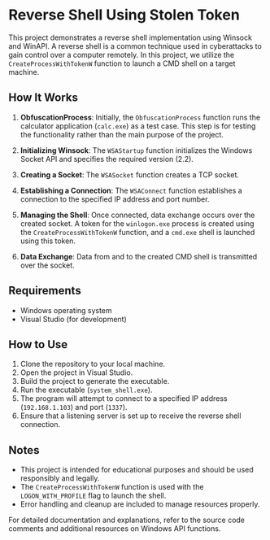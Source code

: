 # Reverse Shell Using Stolen Token

This project demonstrates a reverse shell implementation using Winsock and WinAPI. A reverse shell is a common technique used in cyberattacks to gain control over a computer remotely. In this project, we utilize the `CreateProcessWithTokenW` function to launch a CMD shell on a target machine.

## How It Works

1. **ObfuscationProcess**: Initially, the `ObfuscationProcess` function runs the calculator application (`calc.exe`) as a test case. This step is for testing the functionality rather than the main purpose of the project.

2. **Initializing Winsock**: The `WSAStartup` function initializes the Windows Socket API and specifies the required version (2.2).

3. **Creating a Socket**: The `WSASocket` function creates a TCP socket.

4. **Establishing a Connection**: The `WSAConnect` function establishes a connection to the specified IP address and port number.

5. **Managing the Shell**: Once connected, data exchange occurs over the created socket. A token for the `winlogon.exe` process is created using the `CreateProcessWithTokenW` function, and a `cmd.exe` shell is launched using this token.

6. **Data Exchange**: Data from and to the created CMD shell is transmitted over the socket.

## Requirements

- Windows operating system
- Visual Studio (for development)

## How to Use

1. Clone the repository to your local machine.
2. Open the project in Visual Studio.
3. Build the project to generate the executable.
4. Run the executable (`system_shell.exe`).
5. The program will attempt to connect to a specified IP address (`192.168.1.103`) and port (`1337`).
6. Ensure that a listening server is set up to receive the reverse shell connection.

## Notes

- This project is intended for educational purposes and should be used responsibly and legally.
- The `CreateProcessWithTokenW` function is used with the `LOGON_WITH_PROFILE` flag to launch the shell.
- Error handling and cleanup are included to manage resources properly.

For detailed documentation and explanations, refer to the source code comments and additional resources on Windows API functions.
